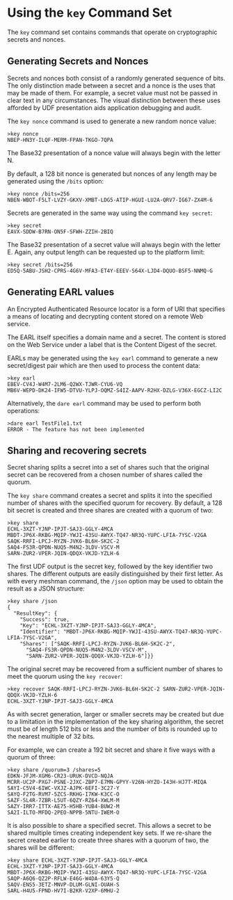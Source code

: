 
# Using the `key` Command Set

The `key` command set contains commands that operate on cryptographic secrets and
nonces.

## Generating Secrets and Nonces

Secrets and nonces both consist of a randomly generated sequence of bits. The
only distinction made between a secret and a nonce is the uses that may be 
made of them. For example, a secret value must not be passed in clear text in 
any circumstances. The visual distinction between these uses afforded by UDF 
presentation aids application debugging and audit.

The `key nonce` command is used to generate a new random nonce value:


````
>key nonce
NBEP-HN3Y-ILQF-MERM-FPAN-TKGO-7QPA
````

The Base32 presentation of a nonce value will always begin with the letter N.

By default, a 128 bit nonce is generated but nonces of any length may be
generated using the `/bits` option:


````
>key nonce /bits=256
NBEN-WBOT-F5LT-LVZY-GKXV-XMBT-LDG5-ATIP-HGUI-LU2A-QRV7-IG67-ZX4M-6
````

Secrets are generated in the same way using the command `key secret`:


````
>key secret
EAVX-SDDW-B7RN-ON5F-SFWH-ZZIH-2BIQ
````

The Base32 presentation of a secret value will always begin with the letter E.
Again, any output length can be requested up to the platform limit:


````
>key secret /bits=256
ED5Q-5ABU-JSH2-CPRS-4G6V-MFA3-ET4Y-EEEV-S64X-LJD4-DQUO-BSF5-NNMQ-G
````

## Generating EARL values

An Encrypted Authenticated Resource locator is a form of URI that specifies 
a means of locating and decrypting content stored on a remote Web service.

The EARL itself specifies a domain name and a secret. The content is stored
on the Web Service under a label that is the Content Digest of the secret.

EARLs may be generated using the `key earl` command to generate
a new secret/digest pair which are then used to process the content data:


````
>key earl
EBEV-CV4J-W4M7-2LM6-Q2WX-TJWR-CYU6-VQ
MB6V-WEPD-DK24-IFW5-DTVU-YLPJ-OQMZ-S4IZ-AAPV-R2HX-DZLG-V36X-EGCZ-LI2C
````

Alternatively, the `dare earl` command may be used to perform both operations:


````
>dare earl TestFile1.txt
ERROR - The feature has not been implemented
````

## Sharing and recovering secrets

Secret sharing splits a secret into a set of shares such that the original
secret can be recovered from a chosen number of shares called the quorum.

The `key share` command creates a secret and splits it into the specified
number of shares with the specified quorum for recovery. By default, a 128
bit secret is created and three shares are created with a quorum of two:


````
>key share
ECHL-3XZT-YJNP-IPJT-SAJ3-GGLY-4MCA
MBDT-JP6X-RKBG-MQIP-YWJI-43SU-AWYX-TQ47-NR3Q-YUPC-LFIA-7YSC-V2GA
SAQK-RRFI-LPCJ-RYZN-JVK6-BL6H-SK2C-2
SAQ4-FS3R-QPDN-NUQ5-M4N2-3LDV-VSCV-M
SARN-ZUR2-VPER-JQIN-QDQX-VKJD-YZLH-6
````

The first UDF output is the secret key, followed by the key identifier 
two shares. The different outputs are easily distinguished by their first 
letter. As with every meshman command, the `/json` option may be used to 
obtain the result as a JSON structure:


````
>key share /json
{
  "ResultKey": {
    "Success": true,
    "Key": "ECHL-3XZT-YJNP-IPJT-SAJ3-GGLY-4MCA",
    "Identifier": "MBDT-JP6X-RKBG-MQIP-YWJI-43SU-AWYX-TQ47-NR3Q-YUPC-LFIA-7YSC-V2GA",
    "Shares": ["SAQK-RRFI-LPCJ-RYZN-JVK6-BL6H-SK2C-2",
      "SAQ4-FS3R-QPDN-NUQ5-M4N2-3LDV-VSCV-M",
      "SARN-ZUR2-VPER-JQIN-QDQX-VKJD-YZLH-6"]}}
````

The original secret may be recovered from a sufficient number of shares to
meet the quorum using the `key recover`:


````
>key recover SAQK-RRFI-LPCJ-RYZN-JVK6-BL6H-SK2C-2 SARN-ZUR2-VPER-JQIN-QDQX-VKJD-YZLH-6
ECHL-3XZT-YJNP-IPJT-SAJ3-GGLY-4MCA
````

As with secret generation, larger or smaller secrets may be created but due
to a limitation in the implementation of the key sharing algorithm, the secret 
must be of length 512 bits or less and the number of bits is rounded up to
the nearest multiple of 32 bits.

For example, we can create a 192 bit secret and share it five ways with a quorum
of three:


````
>key share /quorum=3 /shares=5
EDKN-JFJM-XGM6-CR23-URUK-DVCD-NQJA
MCRR-UC2P-PXG7-PSNE-2JXC-ZBP7-E7MN-GPYY-V26N-HYZO-I43H-HJ7T-MIQA
SAYI-C5V4-6IWC-VXJZ-AJPK-6EFI-3C27-Y
SAYQ-F2TG-RVM7-5ZCS-RKHG-I7KW-K3CC-O
SAZF-SL4R-7ZBR-L5UT-6QZY-RZ64-XWLM-M
SAZY-IRR7-ITTX-AE75-H5HB-YUB4-BUW2-M
SA2I-ILTO-MFDQ-2PEO-NPPB-5NTU-IWEM-O
````

It is also possible to share a specified secret. This allows a secret to be 
shared multiple times creating independent key sets. If we re-share the secret
created earlier to create three shares with a quorum of two, the shares will
be different:


````
>key share ECHL-3XZT-YJNP-IPJT-SAJ3-GGLY-4MCA
ECHL-3XZT-YJNP-IPJT-SAJ3-GGLY-4MCA
MBDT-JP6X-RKBG-MQIP-YWJI-43SU-AWYX-TQ47-NR3Q-YUPC-LFIA-7YSC-V2GA
SAQP-A6Q6-QZ2P-RFLW-E46G-W4DA-63Y5-Q
SAQV-ENS5-3ETZ-MNVP-DLUM-GLNI-OUAH-S
SARL-H4U5-FPND-HV7I-B2KR-V2XP-6MHU-2
````

